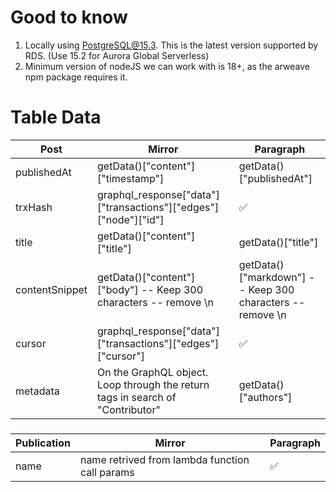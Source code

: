 # Good to know
1) Locally using PostgreSQL@15.3. This is the latest version supported by RDS. (Use 15.2 for Aurora Global Serverless)
2) Minimum version of nodeJS we can work with is 18+, as the arweave npm package requires it.

###
###
###

# Table Data

| Post     | Mirror      | Paragraph |
|----------|-------------|----------|
| publishedAt     |    getData()["content"]["timestamp"]    | getData()["publishedAt"] |
| trxHash     |   graphql_response["data"]["transactions"]["edges"]["node"]["id"]     | ✅ | 
| title | getData()["content"]["title"] | getData()["title"] |
| contentSnippet |getData()["content"]["body"] -- Keep 300 characters -- remove \n | getData()["markdown"] -- Keep 300 characters -- remove \n |
| cursor     |    graphql_response["data"]["transactions"]["edges"]["cursor"]    | ✅ |
| metadata | On the GraphQL object. Loop through the return tags in search of "Contributor" | getData()["authors"] |

###
###
| Publication     | Mirror  | Paragraph |
|----------|-------------|----------|
| name     |   name retrived from lambda function call params     | ✅ |
